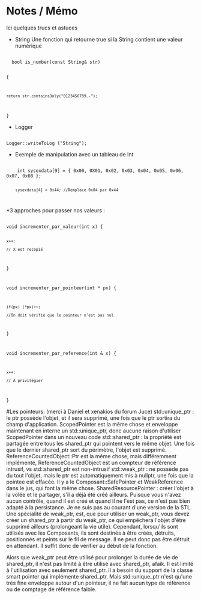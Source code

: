 # Notes / Mémo
Ici quelques trucs et astuces 

* String
  Une fonction qui retourne true si la String contient une valeur numérique
  
<code>
  bool is_number(const String& str)
  
{

	return str.containsOnly("0123456789.-");
	
}
</code>

* Logger
  
<code>
Logger::writeToLog ("String"); </code>  

* Exemple de manipulation avec un tableau de Int

<code>
    int sysexdata[9] = { 0x00, 0X01, 0x02, 0x03, 0x04, 0x05, 0x06, 0x07, 0x08 };
	
        sysexdata[4] = 0x44; //Remplace 0x04 par 0x44 
</code>
  
*3 approches pour passer nos valeurs :

<code>
void incrementer_par_valeur(int x) { 
	
    x++;
    
    // X est recopié
} 

void incrementer_par_pointeur(int * px) { 

    if(px) (*px)++; 
    
    //On doit vérifié que le pointeur n'est pas nul
} 

void incrementer_par_reference(int & x) { 

    x++; 
    
    // A privilégier
} 
</code>


#Les pointeurs: (merci à Daniel et xenakios du forum Juce)
std::unique_ptr : le ptr possède l'objet, et il sera supprimé, une fois que le ptr sortira du champ d'application. ScopedPointer est la même chose et enveloppe maintenant en interne un std::unique_ptr, donc aucune raison d'utiliser ScopedPointer dans un nouveau code
std::shared_ptr : la propriété est partagée entre tous les shared_ptr qui pointent vers le même objet. Une fois que le dernier shared_ptr sort du périmètre, l'objet est supprimé. ReferenceCountedObject::Ptr est la même chose, mais différemment implémenté, ReferenceCountedObject est un compteur de référence intrusif, vs std::shared_ptr est non-intrusif
std::weak_ptr : ne possède pas du tout l'objet, mais le ptr est automatiquement mis à nullptr, une fois que la pointee est effacée. Il y a le Composant::SafePointer et WeakReference dans le jus, qui font la même chose.
SharedResourcePointer : créer l'objet à la volée et le partager, s'il a déjà été créé ailleurs. Puisque vous n'avez aucun contrôle, quand il est créé et quand il ne l'est pas, ce n'est pas bien adapté à la persistance. Je ne suis pas au courant d'une version de la STL.
Une spécialité de weak_ptr, est, que pour utiliser un weak_ptr, vous devez créer un shared_ptr à partir du weak_ptr, ce qui empêchera l'objet d'être supprimé ailleurs (prolongeant la vie utile).
Cependant, lorsqu'ils sont utilisés avec les Composants, ils sont destinés à être créés, détruits, positionnés et peints sur le fil de message. Il ne peut donc pas être détruit en attendant. Il suffit donc de vérifier au début de la fonction.

Alors que weak_ptr peut être utilisé pour prolonger la durée de vie de shared_ptr, il n'est pas limité à être utilisé avec shared_ptr, afaik.
Il est limité à l'utilisation avec seulement shared_ptr. Il a besoin du support de la classe smart pointer qui implémente shared_ptr. Mais std::unique_ptr n'est qu'une très fine enveloppe autour d'un pointeur, il ne fait aucun type de référence ou de comptage de référence faible.

